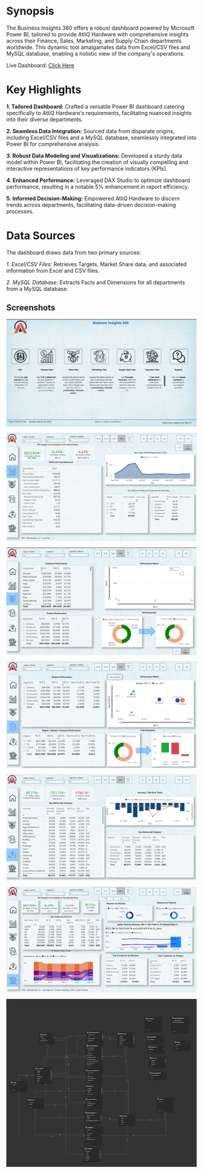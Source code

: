 # Synopsis

The Business Insights 360 offers a robust dashboard powered by Microsoft Power BI, tailored to provide AtliQ Hardware with comprehensive insights across their Finance, Sales, Marketing, and Supply Chain departments worldwide. This dynamic tool amalgamates data from Excel/CSV files and MySQL database, enabling a holistic view of the company's operations.

Live Dashboard: [Click Here](https://app.powerbi.com/view?r=eyJrIjoiMTRjNDVmODEtNGQwNy00MTY3LWI4NWMtY2I3ZTQyMWU5YTgxIiwidCI6ImM2ZTU0OWIzLTVmNDUtNDAzMi1hYWU5LWQ0MjQ0ZGM1YjJjNCJ9)


# Key Highlights
**1. Tailored Dashboard:**  Crafted a versatile Power BI dashboard catering specifically to AtliQ Hardware's requirements, facilitating nuanced insights into their diverse departments.

**2. Seamless Data Integration:**  Sourced data from disparate origins, including Excel/CSV files and a MySQL database, seamlessly integrated into Power BI for comprehensive analysis.

**3. Robust Data Modeling and Visualizations:**  Developed a sturdy data model within Power BI, facilitating the creation of visually compelling and interactive representations of key performance indicators (KPIs).

**4. Enhanced Performance:**  Leveraged DAX Studio to optimize dashboard performance, resulting in a notable 5% enhancement in report efficiency.

**5. Informed Decision-Making:**  Empowered AtliQ Hardware to discern trends across departments, facilitating data-driven decision-making processes.

# Data Sources
The dashboard draws data from two primary sources:

*1. Excel/CSV Files:* Retrieves Targets, Market Share data, and associated information from Excel and CSV files.

*2. MySQL Database:* Extracts Facts and Dimensions for all departments from a MySQL database.


## Screenshots

![Home](https://github.com/parthm2609/BI_360/blob/main/Home%20Page.png)

![finance](https://github.com/parthm2609/BI_360/blob/main/Finance%20View.png)

![sales](https://github.com/parthm2609/BI_360/blob/main/Sales%20View.png)

![marketing](https://github.com/parthm2609/BI_360/blob/main/Marketing%20view.png)

![supply chain](https://github.com/parthm2609/BI_360/blob/main/Supply%20Chain.png)

![Executive View](https://github.com/parthm2609/BI_360/blob/main/Executive%20view.png)

![data model](https://github.com/parthm2609/BI_360/blob/main/Model.png)






